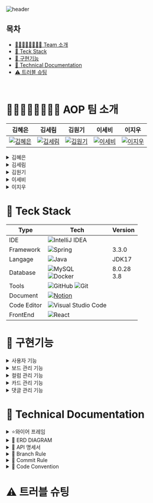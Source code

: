 ![header](https://capsule-render.vercel.app/api?type=soft&color=89E2FF&height=100&section=header&text=칸반보드%20프로젝트&fontSize=60&fontAlignY=55)

## 목차
- [👨🏻‍👩🏻‍👧🏻‍👦🏻 Team 소개](#team)
- [🎨 Teck Stack](#teck-stack)
- [🎯 구현기능](#feature)
- [📑 Technical Documentation](#tech-doc)
- [⚠️ 트러블 슈팅](#trouble)
<br>

<div id="team">
   
# 👨🏻‍👩🏻‍👧🏻‍👦🏻 AOP 팀 소개

   
| 김혜은                         | 김세림                         | 김원기                         | 이세비                         | 이지우                         |
|-------------------------------|-------------------------------|-------------------------------|-------------------------------|-------------------------------|
| [![김혜은](https://github.com/MetroDefro.png)]([https://github.com/MetroDefro]) | [![김세림](https://github.com/serim01.png)](https://github.com/serim01) | [![김원기](https://github.com/WonGi-Kim.png)](https://github.com/WonGi-Kim) | [![이세비](https://github.com/leesebi.png)](https://github.com/leesebi) | [![이지우](https://github.com/wldnfl.png)](https://github.com/wldnfl) |

<details>
<summary>김혜은</summary>
<div markdown="1">

- Security 전체 구조
- 프로젝트 세팅
- 회원가입, 로그인, 로그아웃 기능
- 프론트엔드: 회원가입, 로그인 구현 및 연동 / 카드 디테일 페이지 구현
- 프로젝트 전체 관리

</div>
</details>

<details>
<summary>김세림</summary>
<div markdown="1">

- 보드 관리 기능
- 쿼리 최적화: 보드, 댓글
- 프론트엔드: 카드 디테일 페이지 api 연동

</div>
</details>

<details>
<summary>김원기</summary>
<div markdown="1">

- 컬럼 관리 기능
- 쿼리 최적화: 칼럼
- 프론트엔드: 칼럼 api 연동

</div>
</details>

<details>
<summary>이세비</summary>
<div markdown="1">

- 카드 관리 기능
- 쿼리 최적화: 카드
- 프론트엔드: 카드 api 연동

</div>
</details>

<details>
<summary>이지우</summary>
<div markdown="1">

- 댓글 관리 기능
- 프론트엔드: 구조, 메인 페이지, 카드 상세 페이지

</div>
</details>
</div>

<div id="tech-stack">
  
# 🎨 Teck Stack

| Type       | Tech                                                                                                              | Version                                                                                                           |
| ---------- | ----------------------------------------------------------------------------------------------------------------- | ------------------------------------------------------------------------------------------------------------------- |
| IDE        |  ![IntelliJ IDEA](https://img.shields.io/badge/IntelliJIDEA-000000.svg?style=for-the-badge&logo=intellij-idea&logoColor=white)     |         |
| Framework  |  ![Spring](https://img.shields.io/badge/SpringBoot-%236DB33F.svg?style=for-the-badge&logo=spring&logoColor=white)          | 3.3.0       |
| Langage    | ![Java](https://img.shields.io/badge/java-%23ED8B00.svg?style=for-the-badge&logo=openjdk&logoColor=white)                  | JDK17              |
| Database   | ![MySQL](https://img.shields.io/badge/mysql-4479A1.svg?style=for-the-badge&logo=mysql&logoColor=white) <br/> ![Docker](https://img.shields.io/badge/docker-%230db7ed.svg?style=for-the-badge&logo=docker&logoColor=white) |  8.0.28 <br/>  3.8    |
| Tools      | ![GitHub](https://img.shields.io/badge/github-%23121011.svg?style=for-the-badge&logo=github&logoColor=white)  ![Git](https://img.shields.io/badge/git-%23F05033.svg?style=for-the-badge&logo=git&logoColor=white)       |     |
| Document |[![Notion](https://img.shields.io/badge/Notion-%23000000.svg?style=for-the-badge&logo=notion&logoColor=white)](https://www.notion.so/teamsparta/c9451bbd45cb4097a00f5e7b154fe6da?pvs=4)
 | Code Editor | ![Visual Studio Code](https://img.shields.io/badge/Visual%20Studio%20Code-0078d7.svg?style=for-the-badge&logo=visual-studio-code&logoColor=white)  | |
 | FrontEnd | ![React](https://img.shields.io/badge/react-%2320232a.svg?style=for-the-badge&logo=react&logoColor=%2361DAFB) | |

</div>

<div id = "feature">
  
# 🎯 구현기능

<details> 
  <summary>사용자 기능 </summary>
<div markdown="1">

- [x] 로그인 기능
- [x] 로그아웃 기능
- [x] 회원가입
</div>
</details>

<details> 
  <summary>보드 관리 기능 </summary>
<div markdown="1">

- [x] 보드 목록 조회
- [x] 보드 생성
- [x] 보드 수정
- [x] 보드 삭제
- [x] 보드 초대
</div>
</details>

<details> 
  <summary>컬럼 관리 기능 </summary>
<div markdown="1">

- [x] 컬럼 생성
- [x] 컬럼 삭제
- [x] 컬럼 순서 이동
- [x] 컬럼 조회
- [x] 컬럼 수정
</div>
</details>

<details> 
  <summary>카드 관리 기능 </summary>
<div markdown="1">

- [x] 카드 생성
- [x] 카드 삭제
- [x] 카드 순서 이동
- [x] 카드 전체 조회, 단건 조
- [x] 카드 수정
</div>
</details>

<details> 
  <summary>댓글 관리 기능 </summary>
<div markdown="1">

- [x] 댓글 작성
- [x] 댓글 조회
</div>
</details>
</div>

<div id = "teck-doc">
  
# 📑 Technical Documentation

<details>
<summary>⭐와이어 프레임</summary>
<div markdown="1">

![image](https://github.com/user-attachments/assets/1f790d2a-bc78-42b2-8659-ed774917ed6a)
![Figma-prototype](https://www.figma.com/proto/E2sxEIJ3XlFznmMiRJcSlx/%EC%B9%B8%EB%B0%98%EB%B3%B4%EB%93%9C-%ED%94%84%EB%A1%9C%EC%A0%9D%ED%8A%B8?node-id=4-2082&t=fYMTdKc3gIdwF9Kv-1&scaling=min-zoom&content-scaling=fixed&page-id=0%3A1)

</div>
</details>

<details>
<summary>🧬 ERD DIAGRAM</summary>
<div markdown="1">
  
![image](https://github.com/samgyeobsal-sparta/code3line/assets/107848521/676254ca-452d-44cc-b469-08e5c60d6b48)

</div>
</details>

<details>
<summary> 🔨 API 명세서</summary>
<div markdown="1">
  
![kanban_swagger](https://github.com/user-attachments/assets/2097c38a-4ba3-428a-b63c-c8f5b664b86d)

</div>
</details>

<details>
<summary>🔱 Branch Rule</summary>
<div markdown="1">
  
## 🔱  Branch Rule
- main, dev, feature 브랜치 사용.
- feature 브랜치에서 기능 개발 완료시 dev 브랜치로 merge
- 프로젝트 완료시 main 브랜치로 merge
- **feature/#이슈번호**
> ex)  
> feature/#36


</div>
</details>

</div>
</details>


<details>
<summary>🌠 Commit Rule</summary>
<div markdown="1">
  
## 🌠 Commit Rule
- **[#이슈번호] '작업 타입' : '작업 내용'**
> ex)  
> [#36] ✨ feat : 회원가입 기능 추가

| 작업 타입 | 작업내용 |
| --- | --- |
| ✨ feat | 새로운 기능을 추가 |
| 🐛 bugfix | 버그 수정 |
| ♻️ refactor | 코드 리팩토링 |
| 🩹 fix | 코드 수정 |
| 🚚 move | 파일 옮김/정리 |
| 🔥 del | 기능/파일을 삭제 |
| 🍻 test | 테스트 코드를 작성 |
| 🎨 readme | readme 수정 |
| 🙈 gitfix | gitignore 수정 |
| 🔨script | package.json 변경(npm 설치 등) |


</div>
</details>



<details>
<summary>🚀 Code Convention</summary>
<div markdown="1">
  
## 🚀 Code Convention
### DTO
> - `@Data` 어노테이션 사용

### Controller
> - `CommonResponse`로 묶어 `ResponseEntity`로 반환하기

</div>
</details>
<div id ="trouble">
  
# ⚠️ 트러블 슈팅

</div>
